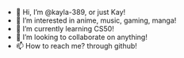 - 👋 Hi, I’m @kayla-389, or just Kay!
- 👀 I’m interested in anime, music, gaming, manga!
- 🌱 I’m currently learning CS50!
- 💞️ I’m looking to collaborate on anything!
- 📫 How to reach me? through github!
